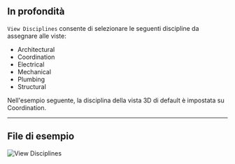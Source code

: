 ## In profondità
`View Disciplines` consente di selezionare le seguenti discipline da assegnare alle viste:

- Architectural
- Coordination
- Electrical
- Mechanical
- Plumbing
- Structural

Nell'esempio seguente, la disciplina della vista 3D di default è impostata su Coordination.
___
## File di esempio

![View Disciplines](./DSRevitNodesUI.ViewDisciplines_img.jpg)
